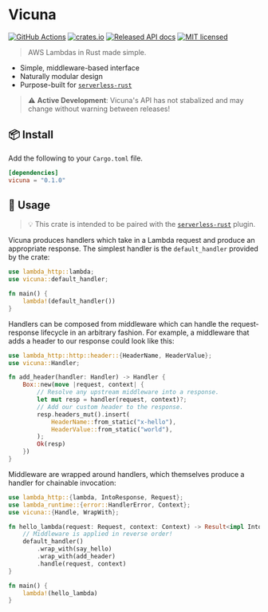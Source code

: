 # Vicuna

[![GitHub Actions](https://github.com/PocketDerm/vicuna/workflows/Rust/badge.svg)](https://github.com/PocketDerm/vicuna/actions) [![crates.io](http://meritbadge.herokuapp.com/vicuna)](https://crates.io/crates/vicuna) [![Released API docs](https://docs.rs/vicuna/badge.svg)](http://docs.rs/vicuna) [![MIT licensed](https://img.shields.io/badge/license-MIT-blue.svg)](./LICENSE)

> AWS Lambdas in Rust made simple. 

- Simple, middleware-based interface
- Naturally modular design
- Purpose-built for [`serverless-rust`](https://www.npmjs.com/package/serverless-rust)

> ⚠️ **Active Development**: Vicuna's API has not stabalized and may change without warning between releases!

## 📦 Install

Add the following to your `Cargo.toml` file.

```toml
[dependencies]
vicuna = "0.1.0"
```

## 🤸 Usage

> 💡 This crate is intended to be paired with the [`serverless-rust`](https://www.npmjs.com/package/serverless-rust) plugin.

Vicuna produces handlers which take in a Lambda request and produce an
appropriate response. The simplest handler is the `default_handler` provided by
the crate:

```rust
use lambda_http::lambda;
use vicuna::default_handler;

fn main() {
    lambda!(default_handler())
}
```

Handlers can be composed from middleware which can handle the request-response
lifecycle in an arbitrary fashion. For example, a middleware that adds a
header to our response could look like this:

```rust
use lambda_http::http::header::{HeaderName, HeaderValue};
use vicuna::Handler;

fn add_header(handler: Handler) -> Handler {
    Box::new(move |request, context| {
        // Resolve any upstream middleware into a response.
        let mut resp = handler(request, context)?;
        // Add our custom header to the response.
        resp.headers_mut().insert(
            HeaderName::from_static("x-hello"),
            HeaderValue::from_static("world"),
        );
        Ok(resp)
    })
}
```

Middleware are wrapped around handlers, which themselves produce a handler for
chainable invocation:

```rust
use lambda_http::{lambda, IntoResponse, Request};
use lambda_runtime::{error::HandlerError, Context};
use vicuna::{Handle, WrapWith};

fn hello_lambda(request: Request, context: Context) -> Result<impl IntoResponse, HandlerError> {
    // Middleware is applied in reverse order!
    default_handler()
        .wrap_with(say_hello)
        .wrap_with(add_header)
        .handle(request, context)
}

fn main() {
    lambda!(hello_lambda)
}
```
